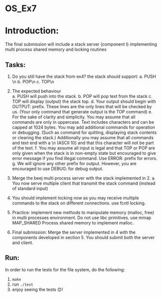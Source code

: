 # OS_Ex7

# Introduction:
The final submission will include a stack server (component I) implementing multi
process shared memory and locking routines



## Tasks:
1. Do you still have the stack from ex4? the stack should support:
a. PUSH <text>\n
b. POP\n
c. TOP\n
  
2. The expected behaviour  
a. PUSH will push <text> into the stack.
b. POP will pop text from the stack
c. TOP will display (output) the stack top.
d. Your output should begin with OUTPUT: prefix. These lines are the only lines that will be checked by us. (Your only command that generate output is the TOP
command)
e. For the sake of clarity and simplicity. You may assume that all commands are
only in uppercase. Text includes characters and can be capped at 1024 bytes. You
may add additional commands for operation or debugging. (Such as command for
quitting, displaying stack contents or clearing the stack.) Additionally you may
assume that all commands and text end with a \n (ASCII 10) and that this character
will not be part of the text.
f. You may assume all input is legal and that TOP or POP are only given when
the stack is in non-empty state but encouraged to give error message if you find
illegal command. Use ERROR: <cause> prefix for errors.
g. We will ignore any other prefix for output. However, you are encouraged to use
DEBUG: for debug output.
3. Merge the beej multi process server with the stack implemented in 2.
a. You now serve multiple client that transmit the stack command (instead of
standard input)
4. You should implement locking now as you may receive multiple commands to the
stack on different connections.
use fcntl locking.
5. Practice: implement new methods to manipulate memory (malloc, free) in multi
processes environment. Do not use libc primitives. use mmap MAP_SHARED
Process
shared memory to implement malloc.
6. Final submission: Merge the server implemented in 4 with the components
developed in section 5. You should submit both the server and client.


##  Run:
In order to run the tests for the file system, do the following:  
1. ```make```
2. run ```./test```
3. enjoy seeing the tests 😊!  
